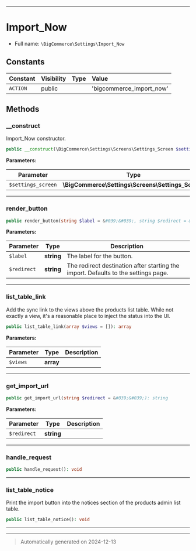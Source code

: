 ***

# Import_Now





* Full name: `\BigCommerce\Settings\Import_Now`


## Constants

| Constant | Visibility | Type | Value |
|:---------|:-----------|:-----|:------|
|`ACTION`|public| |&#039;bigcommerce_import_now&#039;|


## Methods


### __construct

Import_Now constructor.

```php
public __construct(\BigCommerce\Settings\Screens\Settings_Screen $settings_screen): mixed
```








**Parameters:**

| Parameter | Type | Description |
|-----------|------|-------------|
| `$settings_screen` | **\BigCommerce\Settings\Screens\Settings_Screen** |  |





***

### render_button



```php
public render_button(string $label = &#039;&#039;, string $redirect = &#039;&#039;): void
```








**Parameters:**

| Parameter | Type | Description |
|-----------|------|-------------|
| `$label` | **string** | The label for the button. |
| `$redirect` | **string** | The redirect destination after starting the import. Defaults to the settings page. |





***

### list_table_link

Add the sync link to the views above the products
list table. While not exactly a view, it's a reasonable place
to inject the status into the UI.

```php
public list_table_link(array $views = []): array
```








**Parameters:**

| Parameter | Type | Description |
|-----------|------|-------------|
| `$views` | **array** |  |





***

### get_import_url



```php
public get_import_url(string $redirect = &#039;&#039;): string
```








**Parameters:**

| Parameter | Type | Description |
|-----------|------|-------------|
| `$redirect` | **string** |  |





***

### handle_request



```php
public handle_request(): void
```












***

### list_table_notice

Print the import button into the notices section
of the products admin list table.

```php
public list_table_notice(): void
```












***


***
> Automatically generated on 2024-12-13

